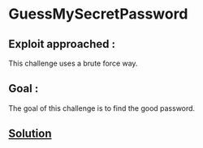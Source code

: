 # GuessMySecretPassword

## Exploit approached :

This challenge uses a brute force way.

## Goal :

The goal of this challenge is to find the good password.

## [Solution](../../attacks/easyChalls/GuessMySecretPasswordSolution.md)
